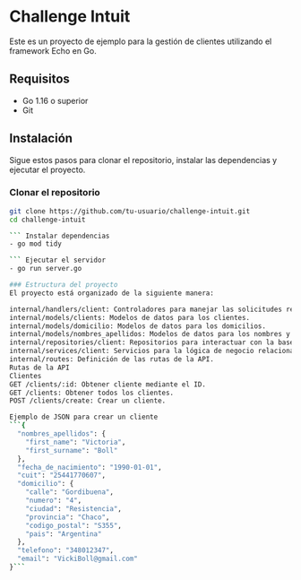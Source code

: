 # Challenge Intuit

Este es un proyecto de ejemplo para la gestión de clientes utilizando el framework Echo en Go.

## Requisitos

- Go 1.16 o superior
- Git

## Instalación

Sigue estos pasos para clonar el repositorio, instalar las dependencias y ejecutar el proyecto.

### Clonar el repositorio

```bash
git clone https://github.com/tu-usuario/challenge-intuit.git
cd challenge-intuit

``` Instalar dependencias
- go mod tidy

``` Ejecutar el servidor
- go run server.go

### Estructura del proyecto
El proyecto está organizado de la siguiente manera:

internal/handlers/client: Controladores para manejar las solicitudes relacionadas con los clientes.
internal/models/clients: Modelos de datos para los clientes.
internal/models/domicilio: Modelos de datos para los domicilios.
internal/models/nombres_apellidos: Modelos de datos para los nombres y apellidos.
internal/repositories/client: Repositorios para interactuar con la base de datos.
internal/services/client: Servicios para la lógica de negocio relacionada con los clientes.
internal/routes: Definición de las rutas de la API.
Rutas de la API
Clientes
GET /clients/:id: Obtener cliente mediante el ID.
GET /clients: Obtener todos los clientes.
POST /clients/create: Crear un cliente.

Ejemplo de JSON para crear un cliente
```{
  "nombres_apellidos": {
    "first_name": "Victoria",
    "first_surname": "Boll"
  },
  "fecha_de_nacimiento": "1990-01-01",
  "cuit": "25441770607",
  "domicilio": {
    "calle": "Gordibuena",
    "numero": "4",
    "ciudad": "Resistencia",
    "provincia": "Chaco",
    "codigo_postal": "S355",
    "pais": "Argentina"
  },
  "telefono": "348012347",
  "email": "VickiBoll@gmail.com"
}```